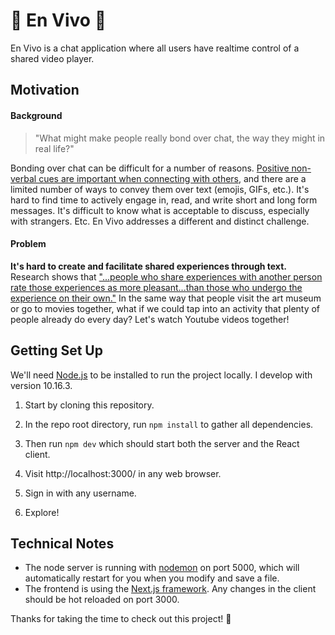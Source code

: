 # 🎉 En Vivo 🎉
En Vivo is a chat application where all users have realtime control of a shared video player.

## Motivation
#### Background

> "What might make people really bond over chat, the way they might in real life?"

Bonding over chat can be difficult for a number of reasons. [Positive non-verbal cues are important when connecting with others](http://faculty.sites.uci.edu/crhlab/files/2011/03/2015-Campos-Schoebi-Gonzaga-Gable-Keltner-2015.pdf), and there are a limited number of ways to convey them over text (emojis, GIFs, etc.). It's hard to find time to actively engage in, read, and write short and long form messages. It's difficult to know what is acceptable to discuss, especially with strangers. Etc. En Vivo addresses a different and distinct challenge.

#### Problem
**It's hard to create and facilitate shared experiences through text.** Research shows that ["...people who share experiences with another person rate those experiences as more pleasant...than those who undergo the experience on their own."](https://www.eurekalert.org/pub_releases/2014-10/afps-smb100714.php) In the same way that people visit the art museum or go to movies together, what if we could tap into an activity that plenty of people already do every day? Let's watch Youtube videos together!


## Getting Set Up

We'll need [Node.js](https://nodejs.org/en/) to be installed to run the project locally. I develop with version 10.16.3.

1. Start by cloning this repository.

2. In the repo root directory, run `npm install` to gather all dependencies.

3. Then run `npm dev` which should start both the server and the React client.

4. Visit http://localhost:3000/ in any web browser.

5. Sign in with any username.

6. Explore!

## Technical Notes

- The node server is running with [nodemon](https://nodemon.io/) on port 5000, which will automatically restart for you when you modify and save a file.
- The frontend is using the [Next.js framework](https://nextjs.org/docs/getting-started). Any changes in the client should be hot reloaded on port 3000.

Thanks for taking the time to check out this project! 🙏
